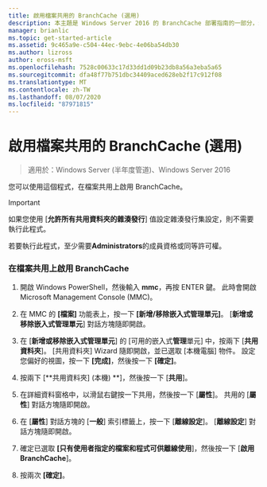```yaml
---
title: 啟用檔案共用的 BranchCache (選用)
description: 本主題是 Windows Server 2016 的 BranchCache 部署指南的一部分，示範如何在分散式和託管快取模式中部署 BranchCache，以優化分公司的 WAN 頻寬使用量
manager: brianlic
ms.topic: get-started-article
ms.assetid: 9c465a9e-c504-44ec-9ebc-4e06ba54db30
ms.author: lizross
author: eross-msft
ms.openlocfilehash: 7528c00633c17d33dd1d09b23db8a56a3eba5a65
ms.sourcegitcommit: dfa48f77b751dbc34409aced628eb2f17c912f08
ms.translationtype: MT
ms.contentlocale: zh-TW
ms.lasthandoff: 08/07/2020
ms.locfileid: "87971815"
---
```

# <a name="enable-branchcache-on-a-file-share-optional"></a>啟用檔案共用的 BranchCache (選用)

>適用於：Windows Server (半年度管道)、Windows Server 2016

您可以使用這個程式，在檔案共用上啟用 BranchCache。

> [!IMPORTANT]
> 如果您使用 [**允許所有共用資料夾的雜湊發行**] 值設定雜湊發行集設定，則不需要執行此程式。

若要執行此程式，至少需要**Administrators**的成員資格或同等許可權。

### <a name="to-enable-branchcache-on-a-file-share"></a>在檔案共用上啟用 BranchCache

1.  開啟 Windows PowerShell，然後輸入 **mmc**，再按 ENTER 鍵。 此時會開啟 Microsoft Management Console (MMC)。

2.  在 MMC 的 **[檔案]** 功能表上，按一下 **[新增/移除嵌入式管理單元]**。 [**新增或移除嵌入式管理單元**] 對話方塊隨即開啟。

3.  在 [**新增或移除嵌入式管理單元**] 的 [可用的嵌入式**管理**單元] 中，按兩下 [**共用資料夾**]。 [共用資料夾] Wizard 隨即開啟，並已選取 [本機電腦] 物件。 設定您偏好的視圖，按一下 **[完成]**，然後按一下 **[確定]**。

4.  按兩下 [**共用資料夾] (本機) **]，然後按一下 [**共用**]。

5.  在詳細資料窗格中，以滑鼠右鍵按一下共用，然後按一下 [**屬性**]。 共用的 [**屬性**] 對話方塊隨即開啟。

6.  在 [**屬性**] 對話方塊的 [**一般**] 索引標籤上，按一下 [**離線設定**]。 [**離線設定**] 對話方塊隨即開啟。

7.  確定已選取 **[只有使用者指定的檔案和程式可供離線使用**]，然後按一下 [**啟用 BranchCache**]。

8.  按兩次 **[確定]**。


